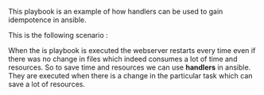 This playbook is an example of how handlers can be used to gain idempotence in ansible.

This is the following scenario :

When the is playbook is executed the webserver restarts every time even if there was no change in files
which indeed consumes a lot of time and resources. 
So to save time and resources we can use **handlers** in ansible.
They are executed when there is a change in the particular task which can save a lot of resources.

